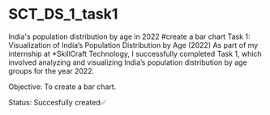# SCT_DS_1_task1


India's population distribution by age in 2022 #create a bar chart Task 1: Visualization of India’s Population Distribution by Age (2022)
As part of my internship at *SkillCraft Technology, I successfully completed Task 1, which involved analyzing and visualizing India’s population distribution by age groups for the year 2022. 

Objective:
To create a bar chart.

Status:
Succesfully created✅
